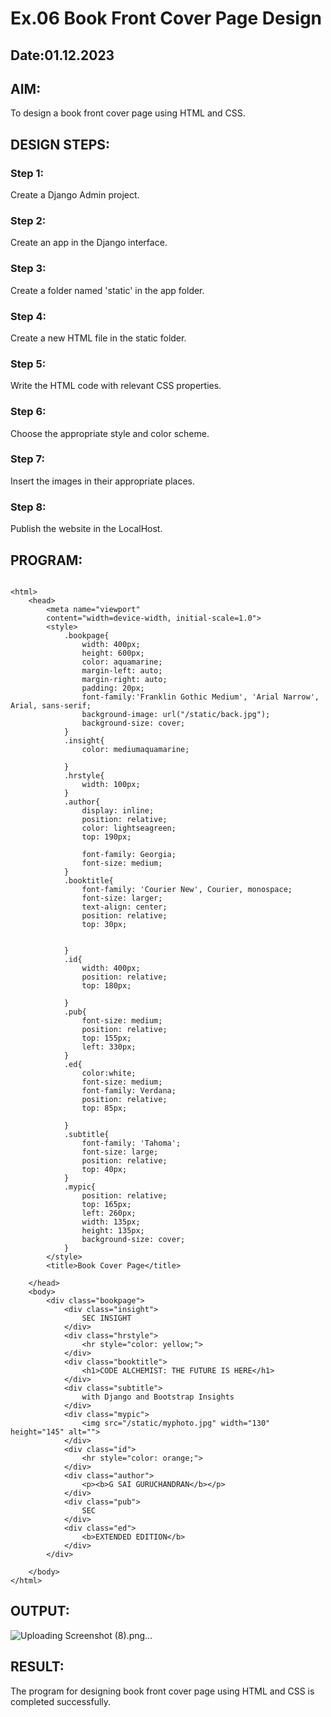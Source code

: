 # Ex.06 Book Front Cover Page Design
## Date:01.12.2023

## AIM:
To design a book front cover page using HTML and CSS.

## DESIGN STEPS:

### Step 1:
Create a Django Admin project.

### Step 2:
Create an app in the Django interface.

### Step 3:
Create a folder named 'static' in the app folder.

### Step 4:
Create a new HTML file in the static folder.

### Step 5:
Write the HTML code with relevant CSS properties.

### Step 6:
Choose the appropriate style and color scheme.

### Step 7:
Insert the images in their appropriate places.

### Step 8:
Publish the website in the LocalHost.

## PROGRAM:
```

<html>
    <head>
        <meta name="viewport"
        content="width=device-width, initial-scale=1.0">
        <style>
            .bookpage{
                width: 400px;
                height: 600px;
                color: aquamarine;
                margin-left: auto;
                margin-right: auto;
                padding: 20px;
                font-family:'Franklin Gothic Medium', 'Arial Narrow', Arial, sans-serif;
                background-image: url("/static/back.jpg");
                background-size: cover;
            }
            .insight{
                color: mediumaquamarine;

            }
            .hrstyle{
                width: 100px;
            }
            .author{
                display: inline;
                position: relative;
                color: lightseagreen;
                top: 190px;

                font-family: Georgia;
                font-size: medium;
            }
            .booktitle{
                font-family: 'Courier New', Courier, monospace;
                font-size: larger;
                text-align: center;
                position: relative;
                top: 30px;

            
            }
            .id{
                width: 400px;
                position: relative;
                top: 180px;

            }
            .pub{
                font-size: medium;
                position: relative;
                top: 155px;
                left: 330px;
            }
            .ed{
                color:white;
                font-size: medium;
                font-family: Verdana;
                position: relative;
                top: 85px;

            }
            .subtitle{
                font-family: 'Tahoma';
                font-size: large;
                position: relative;
                top: 40px;
            }
            .mypic{
                position: relative;
                top: 165px;
                left: 260px;
                width: 135px;
                height: 135px;
                background-size: cover;
            }
        </style>
        <title>Book Cover Page</title>

    </head>
    <body>
        <div class="bookpage">
            <div class="insight">
                SEC INSIGHT
            </div>
            <div class="hrstyle">
                <hr style="color: yellow;">
            </div>
            <div class="booktitle">
                <h1>CODE ALCHEMIST: THE FUTURE IS HERE</h1>
            </div>
            <div class="subtitle">
                with Django and Bootstrap Insights
            </div>
            <div class="mypic">
                <img src="/static/myphoto.jpg" width="130" height="145" alt="">
            </div>
            <div class="id">
                <hr style="color: orange;">
            </div>
            <div class="author">
                <p><b>G SAI GURUCHANDRAN</b></p>
            </div>
            <div class="pub">
                SEC
            </div>
            <div class="ed">
                <b>EXTENDED EDITION</b>
            </div>
        </div>

    </body>
</html>

```

## OUTPUT:

![Uploading Screenshot (8).png…]()

## RESULT:
The program for designing book front cover page using HTML and CSS is completed successfully.
